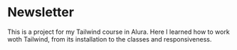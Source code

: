 
# Newsletter

This is a project for my Tailwind course in Alura. Here I learned how to work woth Tailwind, from its installation to the classes and responsiveness.
